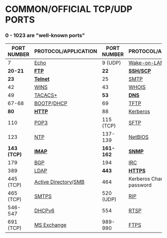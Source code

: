 # COMMON/OFFICIAL TCP/UDP PORTS
### 0 - 1023 are "well-known ports" 
PORT NUMBER | PROTOCOL/APPLICATION | PORT NUMBER | PROTOCOL/APPLICATION
----------- | -------------------- | ----------- | --------------------
7 | [Echo](https://en.wikipedia.org/wiki/Echo_Protocol) | 9 (UDP) | [Wake-on-LAN](https://en.wikipedia.org/wiki/Wake-on-LAN)
**20-21** | **[FTP](https://en.wikipedia.org/wiki/File_Transfer_Protocol)** | **22** | **[SSH/SCP](https://en.wikipedia.org/wiki/Secure_Shell)**
**23** | **[Telnet](https://en.wikipedia.org/wiki/Telnet)** | 25 | [SMTP](https://en.wikipedia.org/wiki/Simple_Mail_Transfer_Protocol)
42 | [WINS](https://en.wikipedia.org/wiki/Windows_Internet_Name_Service) | 43 | [WHOIS](https://en.wikipedia.org/wiki/WHOIS)
49 | [TACACS+](https://en.wikipedia.org/wiki/TACACS%2B) | **53** | **[DNS](https://en.wikipedia.org/wiki/Domain_Name_System)**
67-68 | [BOOTP](https://en.wikipedia.org/wiki/Bootstrap_Protocol)/[DHCP](https://en.wikipedia.org/wiki/Dynamic_Host_Configuration_Protocol) | 69 | [TFTP](https://en.wikipedia.org/wiki/Trivial_File_Transfer_Protocol)
**80** | **[HTTP](https://en.wikipedia.org/wiki/Hypertext_Transfer_Protocol)** | 88 | [Kerberos](https://en.wikipedia.org/wiki/Kerberos_(protocol))
110 | [POP3](https://en.wikipedia.org/wiki/Post_Office_Protocol) | 115 (TCP) | [SFTP](https://en.wikipedia.org/wiki/Simple_File_Transfer_Protocol)
123 | [NTP](https://en.wikipedia.org/wiki/Network_Time_Protocol) | 137-139 | [NetBIOS](https://en.wikipedia.org/wiki/NetBIOS)
**143 (TCP)** | **[IMAP](https://en.wikipedia.org/wiki/Internet_Message_Access_Protocol)** | **161-162** | **[SNMP](https://en.wikipedia.org/wiki/Simple_Network_Management_Protocol)**
179 | [BGP](https://en.wikipedia.org/wiki/Border_Gateway_Protocol) | 194 | [IRC](https://en.wikipedia.org/wiki/Internet_Relay_Chat)
389 | [LDAP](https://en.wikipedia.org/wiki/Lightweight_Directory_Access_Protocol) | **443** | **[HTTPS](https://en.wikipedia.org/wiki/HTTPS)**
445 (TCP) | [Active Directory](https://en.wikipedia.org/wiki/Active_Directory)/[SMB](https://en.wikipedia.org/wiki/Server_Message_Block) | 464 | Kerberos Change/Set password
465 (TCP)| [SMTPS](https://en.wikipedia.org/wiki/SMTPS) | 520 (UDP) | [RIP](https://en.wikipedia.org/wiki/Routing_Information_Protocol)
546-547 | [DHCPv6](https://en.wikipedia.org/wiki/DHCPv6) | 554 | [RTSP](https://en.wikipedia.org/wiki/Real_Time_Streaming_Protocol)
691 (TCP) | [MS Exchange](https://en.wikipedia.org/wiki/Microsoft_Exchange_Server) | 989-990 | [FTPS](https://en.wikipedia.org/wiki/FTPS)
